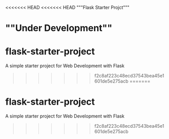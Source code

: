 <<<<<<< HEAD
<<<<<<< HEAD
"""Flask Starter Projct"""

""Under Development""
=======
# flask-starter-project
A simple starter project for Web Development with Flask 
>>>>>>> f2c8af223c48ecd37543bea45e1601de5e275acb
=======
# flask-starter-project
A simple starter project for Web Development with Flask 
>>>>>>> f2c8af223c48ecd37543bea45e1601de5e275acb
